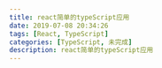 ```yaml
---
title: react简单的typeScript应用
date: 2019-07-08 20:34:26
tags: [React, TypeScript]
categories: [TypeScript, 未完成]
description: react简单的typeScript应用
---
```

